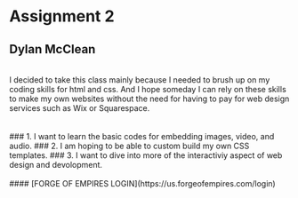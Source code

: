 # Assignment 2
## Dylan McClean
<br>
I decided to take this class mainly because I needed to brush up on my coding skills for html and css. And I hope someday I can rely on these skills to make my own websites without the need for having to pay for web design services such as Wix or Squarespace.
</br>
<br>
</br>
### 1. I want to learn the basic codes for embedding images, video, and audio.
### 2. I am hoping to be able to custom build my own CSS templates.
### 3. I want to dive into more of the interactiviy aspect of web design and devolopment.
<br>
</br>
#### [FORGE OF EMPIRES LOGIN](https://us.forgeofempires.com/login)
